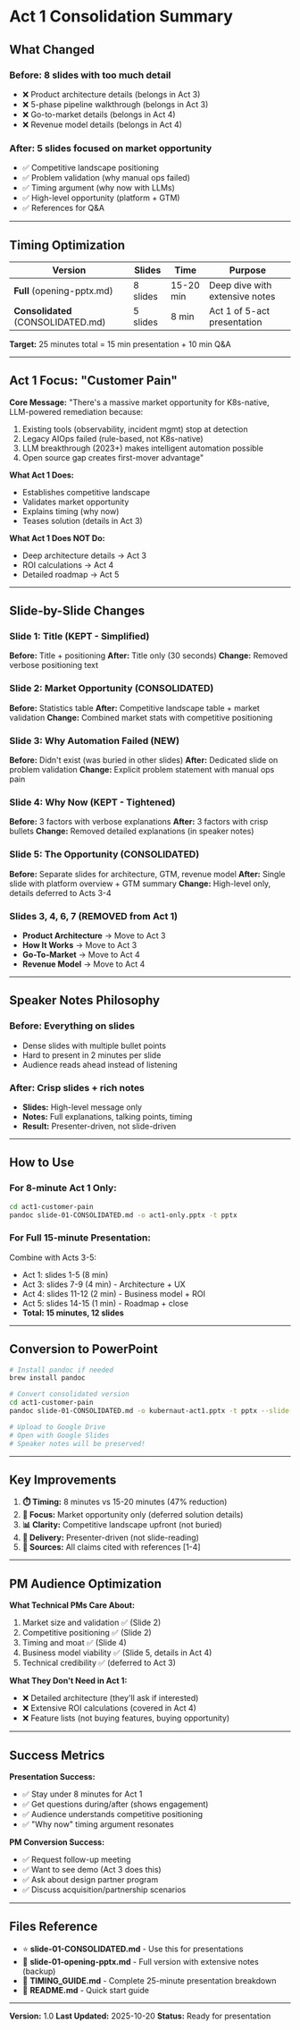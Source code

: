# Act 1 Consolidation Summary

## What Changed

### Before: 8 slides with too much detail
- ❌ Product architecture details (belongs in Act 3)
- ❌ 5-phase pipeline walkthrough (belongs in Act 3)
- ❌ Go-to-market details (belongs in Act 4)
- ❌ Revenue model details (belongs in Act 4)

### After: 5 slides focused on market opportunity
- ✅ Competitive landscape positioning
- ✅ Problem validation (why manual ops failed)
- ✅ Timing argument (why now with LLMs)
- ✅ High-level opportunity (platform + GTM)
- ✅ References for Q&A

---

## Timing Optimization

| Version | Slides | Time | Purpose |
|---------|--------|------|---------|
| **Full** (opening-pptx.md) | 8 slides | 15-20 min | Deep dive with extensive notes |
| **Consolidated** (CONSOLIDATED.md) | 5 slides | 8 min | Act 1 of 5-act presentation |

**Target:** 25 minutes total = 15 min presentation + 10 min Q&A

---

## Act 1 Focus: "Customer Pain"

**Core Message:**
"There's a massive market opportunity for K8s-native, LLM-powered remediation because:
1. Existing tools (observability, incident mgmt) stop at detection
2. Legacy AIOps failed (rule-based, not K8s-native)
3. LLM breakthrough (2023+) makes intelligent automation possible
4. Open source gap creates first-mover advantage"

**What Act 1 Does:**
- Establishes competitive landscape
- Validates market opportunity
- Explains timing (why now)
- Teases solution (details in Act 3)

**What Act 1 Does NOT Do:**
- Deep architecture details → Act 3
- ROI calculations → Act 4
- Detailed roadmap → Act 5

---

## Slide-by-Slide Changes

### Slide 1: Title (KEPT - Simplified)
**Before:** Title + positioning
**After:** Title only (30 seconds)
**Change:** Removed verbose positioning text

### Slide 2: Market Opportunity (CONSOLIDATED)
**Before:** Statistics table
**After:** Competitive landscape table + market validation
**Change:** Combined market stats with competitive positioning

### Slide 3: Why Automation Failed (NEW)
**Before:** Didn't exist (was buried in other slides)
**After:** Dedicated slide on problem validation
**Change:** Explicit problem statement with manual ops pain

### Slide 4: Why Now (KEPT - Tightened)
**Before:** 3 factors with verbose explanations
**After:** 3 factors with crisp bullets
**Change:** Removed detailed explanations (in speaker notes)

### Slide 5: The Opportunity (CONSOLIDATED)
**Before:** Separate slides for architecture, GTM, revenue model
**After:** Single slide with platform overview + GTM summary
**Change:** High-level only, details deferred to Acts 3-4

### Slides 3, 4, 6, 7 (REMOVED from Act 1)
- **Product Architecture** → Move to Act 3
- **How It Works** → Move to Act 3
- **Go-To-Market** → Move to Act 4
- **Revenue Model** → Move to Act 4

---

## Speaker Notes Philosophy

### Before: Everything on slides
- Dense slides with multiple bullet points
- Hard to present in 2 minutes per slide
- Audience reads ahead instead of listening

### After: Crisp slides + rich notes
- **Slides:** High-level message only
- **Notes:** Full explanations, talking points, timing
- **Result:** Presenter-driven, not slide-driven

---

## How to Use

### For 8-minute Act 1 Only:
```bash
cd act1-customer-pain
pandoc slide-01-CONSOLIDATED.md -o act1-only.pptx -t pptx
```

### For Full 15-minute Presentation:
Combine with Acts 3-5:
- Act 1: slides 1-5 (8 min)
- Act 3: slides 7-9 (4 min) - Architecture + UX
- Act 4: slides 11-12 (2 min) - Business model + ROI
- Act 5: slides 14-15 (1 min) - Roadmap + close
- **Total: 15 minutes, 12 slides**

---

## Conversion to PowerPoint

```bash
# Install pandoc if needed
brew install pandoc

# Convert consolidated version
cd act1-customer-pain
pandoc slide-01-CONSOLIDATED.md -o kubernaut-act1.pptx -t pptx --slide-level=1

# Upload to Google Drive
# Open with Google Slides
# Speaker notes will be preserved!
```

---

## Key Improvements

1. **⏱️ Timing:** 8 minutes vs 15-20 minutes (47% reduction)
2. **🎯 Focus:** Market opportunity only (deferred solution details)
3. **📊 Clarity:** Competitive landscape upfront (not buried)
4. **💬 Delivery:** Presenter-driven (not slide-reading)
5. **🔗 Sources:** All claims cited with references [1-4]

---

## PM Audience Optimization

**What Technical PMs Care About:**
1. Market size and validation ✅ (Slide 2)
2. Competitive positioning ✅ (Slide 2)
3. Timing and moat ✅ (Slide 4)
4. Business model viability ✅ (Slide 5, details in Act 4)
5. Technical credibility ✅ (deferred to Act 3)

**What They Don't Need in Act 1:**
- ❌ Detailed architecture (they'll ask if interested)
- ❌ Extensive ROI calculations (covered in Act 4)
- ❌ Feature lists (not buying features, buying opportunity)

---

## Success Metrics

**Presentation Success:**
- ✅ Stay under 8 minutes for Act 1
- ✅ Get questions during/after (shows engagement)
- ✅ Audience understands competitive positioning
- ✅ "Why now" timing argument resonates

**PM Conversion Success:**
- ✅ Request follow-up meeting
- ✅ Want to see demo (Act 3 does this)
- ✅ Ask about design partner program
- ✅ Discuss acquisition/partnership scenarios

---

## Files Reference

- ⭐ **slide-01-CONSOLIDATED.md** - Use this for presentations
- 📄 **slide-01-opening-pptx.md** - Full version with extensive notes (backup)
- 📄 **TIMING_GUIDE.md** - Complete 25-minute presentation breakdown
- 📄 **README.md** - Quick start guide

---

**Version:** 1.0
**Last Updated:** 2025-10-20
**Status:** Ready for presentation

